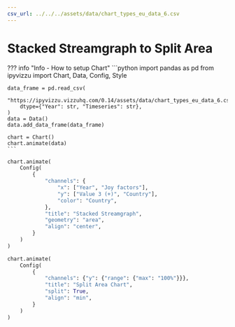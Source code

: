 ```yaml
---
csv_url: ../../../assets/data/chart_types_eu_data_6.csv
---
```


# Stacked Streamgraph to Split Area

<div id="example_01"></div>

??? info "Info - How to setup Chart"
    ```python
    import pandas as pd
    from ipyvizzu import Chart, Data, Config, Style

    data_frame = pd.read_csv(
        "https://ipyvizzu.vizzuhq.com/0.14/assets/data/chart_types_eu_data_6.csv",
        dtype={"Year": str, "Timeseries": str},
    )
    data = Data()
    data.add_data_frame(data_frame)

    chart = Chart()
    chart.animate(data)
    ```

```python
chart.animate(
    Config(
        {
            "channels": {
                "x": ["Year", "Joy factors"],
                "y": ["Value 3 (+)", "Country"],
                "color": "Country",
            },
            "title": "Stacked Streamgraph",
            "geometry": "area",
            "align": "center",
        }
    )
)

chart.animate(
    Config(
        {
            "channels": {"y": {"range": {"max": "100%"}}},
            "title": "Split Area Chart",
            "split": True,
            "align": "min",
        }
    )
)
```

<script src="./merge_split_area_stream_3dis_1con.js"></script>
